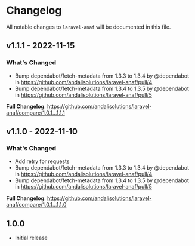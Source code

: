 # Changelog

All notable changes to `laravel-anaf` will be documented in this file.

## v1.1.1 - 2022-11-15

### What's Changed

- Bump dependabot/fetch-metadata from 1.3.3 to 1.3.4 by @dependabot in https://github.com/andalisolutions/laravel-anaf/pull/4
- Bump dependabot/fetch-metadata from 1.3.4 to 1.3.5 by @dependabot in https://github.com/andalisolutions/laravel-anaf/pull/5

**Full Changelog**: https://github.com/andalisolutions/laravel-anaf/compare/1.0.1...1.1.1

## v1.1.0 - 2022-11-10

### What's Changed

- Add retry for requests
- Bump dependabot/fetch-metadata from 1.3.3 to 1.3.4 by @dependabot in https://github.com/andalisolutions/laravel-anaf/pull/4
- Bump dependabot/fetch-metadata from 1.3.4 to 1.3.5 by @dependabot in https://github.com/andalisolutions/laravel-anaf/pull/5

**Full Changelog**: https://github.com/andalisolutions/laravel-anaf/compare/1.0.1...1.1.0

## 1.0.0

- Initial release
